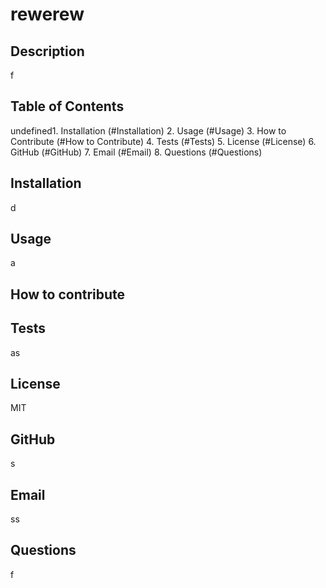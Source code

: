 # rewerew

## Description
f

## Table of Contents
undefined1. Installation (#Installation)
2. Usage (#Usage)
3. How to Contribute (#How to Contribute)
4. Tests (#Tests)
5. License (#License)
6. GitHub (#GitHub)
7. Email (#Email)
8. Questions (#Questions)

## Installation
d

## Usage
a

## How to contribute


## Tests
as

## License
MIT

## GitHub
s

## Email
ss

## Questions
f
